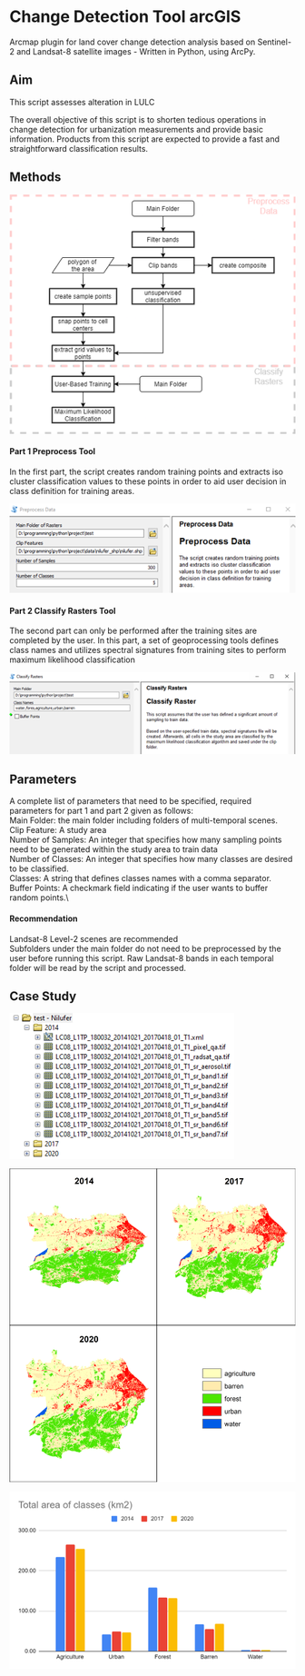 # Change Detection Tool arcGIS
Arcmap plugin for land cover change detection analysis based on Sentinel-2 and Landsat-8 satellite images - Written in Python, using ArcPy.

## Aim

This script assesses alteration in LULC

The overall objective of this script is to shorten tedious operations in change detection for urbanization measurements and provide basic information.
Products from this script are expected to provide a fast and straightforward classification results. 

## Methods

![flowchart](/screenshots/flowchart.png)

#### Part 1 Preprocess Tool
In the first part, the script creates random training points and extracts iso cluster classification values to these points in order to aid user decision in class definition for training areas.

![flowchart](/screenshots/preprocess.png)

#### Part 2 Classify Rasters Tool
The second part can only be performed after the training sites are completed by the user. In this part, a set of geoprocessing tools defines class names and utilizes spectral signatures from training sites to perform maximum likelihood classification

![flowchart](/screenshots/classification.png)

## Parameters

A complete list of parameters that need to be specified, required parameters for part 1 and part 2 given as follows:\
Main Folder: the main folder including folders of multi-temporal scenes.\
Clip Feature: A study area\
Number of Samples: An integer that specifies how many sampling points need to be generated within the study area to train data\
Number of Classes: An integer that specifies how many classes are desired to be classified.\
Classes: A string that defines classes names with a comma separator.\
Buffer Points: A checkmark field indicating if the user wants to buffer random points.\

#### Recommendation
Landsat-8 Level-2 scenes are recommended\
Subfolders under the main folder do not need to be preprocessed by the user before running this script. Raw Landsat-8 bands in each temporal folder will be read by the script and processed.

## Case Study

![flowchart](/screenshots/main_folder.png)

![flowchart](/screenshots/result_map.png)

![flowchart](/screenshots/result_chart.png)

